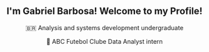 <div align="center">
  <h2>I'm Gabriel Barbosa! Welcome to my Profile!</h2>
</div>

<div align="center" style="display:inline_block">
  <p>🇧🇷 Analysis and systems development undergraduate</p>
  <p>🐘 ABC Futebol Clube Data Analyst intern</p>
</div>
</div>
